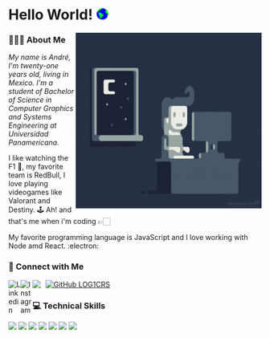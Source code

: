 <h1> Hello World! <img src="https://github.com/LOG1CRS/LOG1CRS/blob/master/Earth.gif" width="24px"> </h1>

<img src="https://github.com/LOG1CRS/LOG1CRS/blob/master/me.gif" height="350" width="370" align="right"></img>

<h3> 👨🏻‍💻 About Me </h3>

<p>
  <em>
    My name is André,  I'm twenty-one years old, living in Mexico. I'm a student of Bachelor of Science in Computer Graphics and Systems Engineering at Universidad Panamericana. 
  </em>  
</p>

<p>I like watching the F1 🏁, my favorite team is RedBull, I love playing videogames like Valorant and Destiny. 🕹 Ah! and that's me when i'm coding 👉🏻</p>
<p> My favorite programming language is JavaScript and I love working with Node amd React. :electron:</p>

<h3> 📱 Connect with Me </h3>

<a href="https://www.linkedin.com/in/andr%C3%A9-marco-ruiz-sandoval-285b691b7/">
  <img align="left" alt="Linkedin" width="24px" src="https://github.com/TheDudeThatCode/TheDudeThatCode/blob/master/Assets/Linkedin.svg" />
</a>
<a href="#">
  <img align="left" alt="Instagram"width="24px" src="https://github.com/TheDudeThatCode/TheDudeThatCode/blob/master/Assets/Instagram.svg" />
</a>
<a href="mailto:log1c.rs.psc@gmail.com">
    <img align="left" width="26px" src="https://github.com/TheDudeThatCode/TheDudeThatCode/blob/master/Assets/Gmail.svg" />
</a>

[![GitHub LOG1CRS](https://img.shields.io/github/followers/LOG1CRS?label=follow&style=social)](https://github.com/LOG1CRS)

<h3> 💻 Technical Skills </h3>
<img src="https://img.shields.io/badge/-JavaScript-black?style=flat&logo=javascript&logoColor=eed718"> 
<img src="https://img.shields.io/badge/-React-161616?style=flat&logo=react&logoColor=00d9ff">
<img src = "https://img.shields.io/badge/-HTML5-E34F26?style=flat&logo=html5&logoColor=white">
<img src = "https://img.shields.io/badge/-CSS3-1572B6?style=flat&logo=css3&logoColor=white">
<img src="https://img.shields.io/badge/-Java 8-06305b?style=flat&logo=java&logoColor=white">
<img src="https://img.shields.io/badge/-Python%203-black?style=flat&logo=python&logoColor=white">
<img src="https://img.shields.io/badge/-C%20&%20C++-659ad2?style=flat&logo=c%2B%2B&logoColor=ffffff">
